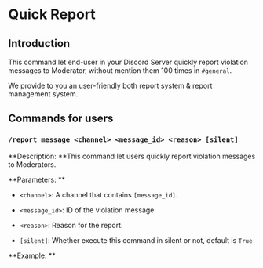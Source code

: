 # Quick Report
## Introduction

This command let end-user in your Discord Server quickly report violation messages to Moderator, without mention them 100 times in `#general`.

We provide to you an user-friendly both report system & report management system.

## Commands for users
### `/report message <channel> <message_id> <reason> [silent]`
**Description: **This command let users quickly report violation messages to Moderators.

**Parameters: **

- `<channel>`: A channel that contains `[message_id]`.

- `<message_id>`: ID of the violation message.

- `<reason>`: Reason for the report.

- `[silent]`: Whether execute this command in silent or not, default is `True`


**Example: **